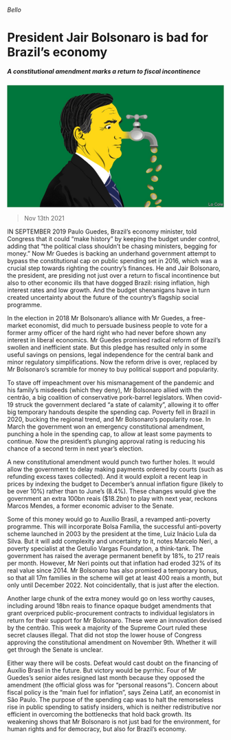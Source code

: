 ###### Bello

# President Jair Bolsonaro is bad for Brazil’s economy 

##### A constitutional amendment marks a return to fiscal incontinence 

![image](images/20211113_AMD003_0.jpg) 

> Nov 13th 2021 

IN SEPTEMBER 2019 Paulo Guedes, Brazil’s economy minister, told Congress that it could “make history” by keeping the budget under control, adding that “the political class shouldn’t be chasing ministers, begging for money.” Now Mr Guedes is backing an underhand government attempt to bypass the constitutional cap on public spending set in 2016, which was a crucial step towards righting the country’s finances. He and Jair Bolsonaro, the president, are presiding not just over a return to fiscal incontinence but also to other economic ills that have dogged Brazil: rising inflation, high interest rates and low growth. And the budget shenanigans have in turn created uncertainty about the future of the country’s flagship social programme.

In the election in 2018 Mr Bolsonaro’s alliance with Mr Guedes, a free-market economist, did much to persuade business people to vote for a former army officer of the hard right who had never before shown any interest in liberal economics. Mr Guedes promised radical reform of Brazil’s swollen and inefficient state. But this pledge has resulted only in some useful savings on pensions, legal independence for the central bank and minor regulatory simplifications. Now the reform drive is over, replaced by Mr Bolsonaro’s scramble for money to buy political support and popularity.


To stave off impeachment over his mismanagement of the pandemic and his family’s misdeeds (which they deny), Mr Bolsonaro allied with the centrão, a big coalition of conservative pork-barrel legislators. When covid-19 struck the government declared “a state of calamity”, allowing it to offer big temporary handouts despite the spending cap. Poverty fell in Brazil in 2020, bucking the regional trend, and Mr Bolsonaro’s popularity rose. In March the government won an emergency constitutional amendment, punching a hole in the spending cap, to allow at least some payments to continue. Now the president’s plunging approval rating is reducing his chance of a second term in next year’s election.

A new constitutional amendment would punch two further holes. It would allow the government to delay making payments ordered by courts (such as refunding excess taxes collected). And it would exploit a recent leap in prices by indexing the budget to December’s annual inflation figure (likely to be over 10%) rather than to June’s (8.4%). These changes would give the government an extra 100bn reais ($18.2bn) to play with next year, reckons Marcos Mendes, a former economic adviser to the Senate.

Some of this money would go to Auxílio Brasil, a revamped anti-poverty programme. This will incorporate Bolsa Família, the successful anti-poverty scheme launched in 2003 by the president at the time, Luiz Inácio Lula da Silva. But it will add complexity and uncertainty to it, notes Marcelo Neri, a poverty specialist at the Getulio Vargas Foundation, a think-tank. The government has raised the average permanent benefit by 18%, to 217 reais per month. However, Mr Neri points out that inflation had eroded 32% of its real value since 2014. Mr Bolsonaro has also promised a temporary bonus, so that all 17m families in the scheme will get at least 400 reais a month, but only until December 2022. Not coincidentally, that is just after the election.

Another large chunk of the extra money would go on less worthy causes, including around 18bn reais to finance opaque budget amendments that grant overpriced public-procurement contracts to individual legislators in return for their support for Mr Bolsonaro. These were an innovation devised by the centrão. This week a majority of the Supreme Court ruled these secret clauses illegal. That did not stop the lower house of Congress approving the constitutional amendment on November 9th. Whether it will get through the Senate is unclear.

Either way there will be costs. Defeat would cast doubt on the financing of Auxílio Brasil in the future. But victory would be pyrrhic. Four of Mr Guedes’s senior aides resigned last month because they opposed the amendment (the official gloss was for “personal reasons”). Concern about fiscal policy is the “main fuel for inflation”, says Zeina Latif, an economist in São Paulo. The purpose of the spending cap was to halt the remorseless rise in public spending to satisfy insiders, which is neither redistributive nor efficient in overcoming the bottlenecks that hold back growth. Its weakening shows that Mr Bolsonaro is not just bad for the environment, for human rights and for democracy, but also for Brazil’s economy.

